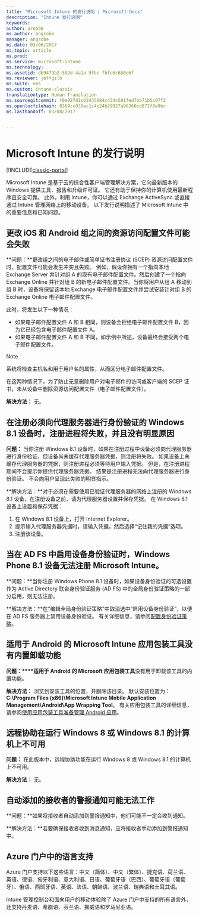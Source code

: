 ```yaml
---
title: "Microsoft Intune 的发行说明 | Microsoft Docs"
description: "Intune 发行说明"
keywords: 
author: arob98
ms.author: angrobe
manager: angrobe
ms.date: 03/06/2017
ms.topic: article
ms.prod: 
ms.service: microsoft-intune
ms.technology: 
ms.assetid: db9479b2-582d-4a1a-9fbc-fbfc6c680e6f
ms.reviewer: jeffgilb
ms.suite: ems
ms.custom: intune-classic
translationtype: Human Translation
ms.sourcegitcommit: f0e027d1c63435084c434c591fed7bb71b5c07f2
ms.openlocfilehash: 8369cc039ac1c4c24b29927a96360cd872f8e9bc
ms.lasthandoff: 03/08/2017


---
```


# <a name="release-notes-for-microsoft-intune"></a>Microsoft Intune 的发行说明

[!INCLUDE[classic-portal](../includes/classic-portal.md)]

Microsoft Intune 是基于云的综合性客户端管理解决方案，它向最新版本的 Windows 提供工具、报告和升级许可证。 它还有助于保持你的计算机使用最新程序且安全可靠。 此外，利用 Intune，你可以通过 Exchange ActiveSync 或直接通过 Intune 管理网络上的移动设备。 以下发行说明描述了 Microsoft Intune 中的重要信息和已知问题。

<!-- 3-6-17: customer asked if this is still current; Stacie asked Chris Baldwin about it. Chris said it's a Samsung issue, but that he hasn't heard any reports about it for months, so he suggested that I share that with the customer and remove this item from the release notes. I'm only going to comment it out in case it resurfaces.
## Android users can’t send email when conditional access for Exchange Online is implemented

**Issue:** Users running Samsung Android 5.1.1 and later on their devices can't send email when conditional access for Exchange Online has been set up. Samsung acknowledges that the issue is in its built-in email client in Android 5.1.1 and later, and is investigating a fix.

**Workaround 1:** Advise users to use the Outlook app for Android.

**Workaround 2:** To let affected users send email, you can follow these steps:

1. Put each affected user in a security group in the “exempted groups” section of the conditional access policy for Exchange Online.
2. Let the user temporarily sync email on the built-in email client.
3. Remove the affected user from the exempted group, and confirm that the user can now send email.

Microsoft will continue to work closely with Samsung on a fix or additional workarounds.
-->


## <a name="changing-resource-access-profiles-between-groups-for-ios-and-android-might-fail"></a>更改 iOS 和 Android 组之间的资源访问配置文件可能会失败
**问题：**更改组之间的电子邮件或简单证书注册协议 (SCEP) 资源访问配置文件时，配置文件可能会发生冲突且失败。 例如，假设你拥有一个指向本地 Exchange Server 并针对组 A 的现有电子邮件配置文件。然后创建了一个指向 Exchange Online 并针对组 B 的新电子邮件配置文件。当你将用户从组 A 移动到组 B 时，设备将保留该本地 Exchange 电子邮件配置文件并尝试安装针对组 B 的 Exchange Online 电子邮件配置文件。

此时，将发生以下一种情况： 
* 如果电子邮件配置文件 A 和 B 相同，则设备会拒绝电子邮件配置文件 B，因为它已经包含电子邮件配置文件 A。
* 如果电子邮件配置文件 A 和 B 不同，如示例中所述，设备最终会接受两个电子邮件配置文件。

> [!NOTE]
> 系统将检查主机名和用于用户名的属性，从而区分电子邮件配置文件。

在这两种情况下，为了防止无意删除用户对电子邮件的访问或客户端的 SCEP 证书，未从设备中删除资源访问配置文件（电子邮件配置文件）。

**解决方法：** 无。

## <a name="when-you-enroll-a-windows-81-device-that-must-authenticate-to-a-proxy-server-the-enrollment-process-fails-with-no-visible-cause"></a>在注册必须向代理服务器进行身份验证的 Windows 8.1 设备时，注册进程将失败，并且没有明显原因
**问题：** 当你注册 Windows 8.1 设备时，如果在注册过程中设备必须向代理服务器进行身份验证，但设备尚未缓存代理服务器凭据，则注册将失败。 如果设备上未缓存代理服务器的凭据，则注册进程必须等待用户输入凭据。 但是，在注册进程期间不会提示你提供代理服务器凭据。 结果是注册进程无法向代理服务器进行身份验证。 不会向用户呈现此失败的明显指示。

**解决方法：**对于必须在需要使用已验证代理服务器的网络上注册的 Windows 8.1 设备，在注册设备之前，请为代理服务器设置并保存凭据。 在 Windows 8.1 设备上设置和保存凭据：

1.  在 Windows 8.1 设备上，打开 Internet Explorer。
2.  提示输入代理服务器凭据时，请输入凭据，然后选择“记住我的凭据”选项。
3.  注册该设备。

## <a name="windows-phone-81-devices-fail-to-enroll-with-microsoft-intune-when-device-authentication-is-enabled-in-ad-fs"></a>当在 AD FS 中启用设备身份验证时，Windows Phone 8.1 设备无法注册 Microsoft Intune。
**问题：**当你注册 Windows Phone 8.1 设备时，如果设备身份验证的可选设置作为 Active Directory 联合身份验证服务 (AD FS) 中的全局身份验证策略的一部分启用，则无法注册。

**解决方法：**在“编辑全局身份验证策略”中取消选中“启用设备身份验证”，以便在 AD FS 服务器上禁用设备身份验证。 有关详细信息，请参阅[配置身份验证策略](http://technet.microsoft.com/library/dn486781.aspx)。


## <a name="microsoft-intune-app-wrapping-tool-for-android-has-no-built-in-uninstall-capability"></a>适用于 Android 的 Microsoft Intune 应用包装工具没有内置卸载功能
**问题：****适用于 Android 的 Microsoft 应用包装工具**没有用于卸载该工具的内置功能。

**解决方法：** 浏览到安装工具的位置，并删除该目录。 默认安装位置为：**C:\Program Files (x86)\Microsoft Intune Mobile Application Management\Android\App Wrapping Tool**。 有关应用包装工具的详细信息，请参阅[使用应用包装工具准备管理 Android 应用](/intune/deploy-use/prepare-android-apps-for-mobile-application-management-with-the-microsoft-intune-app-wrapping-tool)。

## <a name="remote-assistance-is-not-available-on-computers-that-run-windows-8-or-windows-81"></a>远程协助在运行 Windows 8 或 Windows 8.1 的计算机上不可用
**问题：** 在此版本中，远程协助功能在运行 Windows 8 或 Windows 8.1 的计算机上不可用。

**解决方法：** 无。

## <a name="alert-notifications-for-recipients-that-are-automatically-added-might-not-work"></a>自动添加的接收者的警报通知可能无法工作
**问题：**如果将接收者自动添加到警报通知中，他们可能不一定会收到通知。

**解决方法：**若要确保接收者收到消息通知，应将接收者手动添加到警报通知中。

## <a name="language-support-in-the-azure-portal"></a>Azure 门户中的语言支持
Azure 门户支持以下这些语言：中文（简体）、中文（繁体）、捷克语、荷兰语、英语、德语、匈牙利语、意大利语、日语、葡萄牙语（巴西）、葡萄牙语（葡萄牙）、俄语、西班牙语、英语、法语、朝鲜语、波兰语、瑞典语和土耳其语。

Intune 管理控制台和面向用户的移动体验除了 Azure 门户中支持的所有语言外，还支持丹麦语、希腊语、芬兰语、挪威语和罗马尼亚语。

